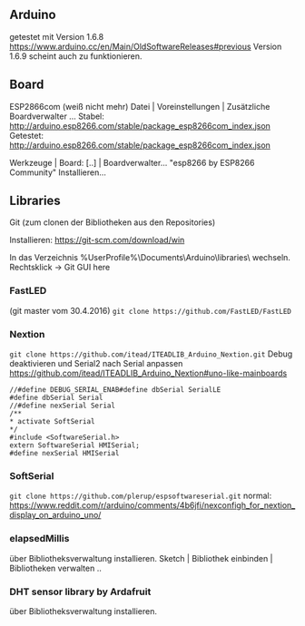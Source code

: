 ## Arduino ##
getestet mit Version 1.6.8
https://www.arduino.cc/en/Main/OldSoftwareReleases#previous
Version 1.6.9 scheint auch zu funktionieren.

## Board ##
ESP2866com (weiß nicht mehr)
Datei | Voreinstellungen | Zusätzliche Boardverwalter …
Stabel: http://arduino.esp8266.com/stable/package_esp8266com_index.json
Getestet: http://arduino.esp8266.com/stable/package_esp8266com_index.json

Werkzeuge | Board: [..] | Boardverwalter...
"esp8266 by ESP8266 Community"
Installieren…


## Libraries ##
Git
(zum clonen der Bibliotheken aus den Repositories)

Installieren:
https://git-scm.com/download/win

In das Verzeichnis %UserProfile%\Documents\Arduino\libraries\ wechseln.
Rechtsklick -> Git GUI here

### FastLED ###
 (git master vom 30.4.2016)
`git clone https://github.com/FastLED/FastLED`

### Nextion ###
`git clone https://github.com/itead/ITEADLIB_Arduino_Nextion.git`
Debug deaktivieren und Serial2 nach Serial anpassen
https://github.com/itead/ITEADLIB_Arduino_Nextion#uno-like-mainboards

```
//#define DEBUG_SERIAL_ENAB#define dbSerial SerialLE
#define dbSerial Serial
//#define nexSerial Serial
/** 
* activate SoftSerial 
*/ 
#include <SoftwareSerial.h> 
extern SoftwareSerial HMISerial; 
#define nexSerial HMISerial
```

### SoftSerial ###
`git clone https://github.com/plerup/espsoftwareserial.git`
normal:
https://www.reddit.com/r/arduino/comments/4b6jfi/nexconfigh_for_nextion_display_on_arduino_uno/

### elapsedMillis ###
über Bibliotheksverwaltung installieren.
Sketch | Bibliothek einbinden | Bibliotheken verwalten ..

### DHT sensor library by Ardafruit ###
über Bibliotheksverwaltung installieren. 
